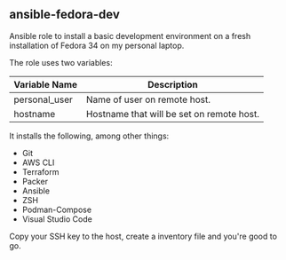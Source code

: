 ## ansible-fedora-dev

Ansible role to install a basic development environment on a fresh installation of Fedora 34 on my personal laptop.

The role uses two variables:

|Variable Name|Description|
--------------| ---------- 
|personal_user| Name of user on remote host. 
|hostname | Hostname that will be set on remote host.


It installs the following, among other things:
* Git
* AWS CLI
* Terraform
* Packer
* Ansible
* ZSH
* Podman-Compose
* Visual Studio Code

Copy your SSH key to the host, create a inventory file and you're good to go. 
